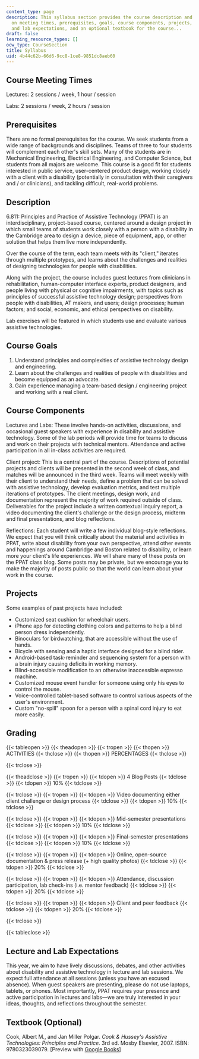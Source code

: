 ```yaml
---
content_type: page
description: This syllabus section provides the course description and information
  on meeting times, prerequisites, goals, course components, projects, grading, lectures
  and lab expectations, and an optional textbook for the course...
draft: false
learning_resource_types: []
ocw_type: CourseSection
title: Syllabus
uid: 4b44c62b-66d6-9cc8-1ce8-9851dc8aeb60
---
```

Course Meeting Times
--------------------

Lectures: 2 sessions / week, 1 hour / session

Labs: 2 sessions / week, 2 hours / session

Prerequisites
-------------

There are no formal prerequisites for the course. We seek students from a wide range of backgrounds and disciplines. Teams of three to four students will complement each other's skill sets. Many of the students are in Mechanical Engineering, Electrical Engineering, and Computer Science, but students from all majors are welcome. This course is a good fit for students interested in public service, user-centered product design, working closely with a client with a disability (potentially in consultation with their caregivers and / or clinicians), and tackling difficult, real-world problems.

Description
-----------

6.811: Principles and Practice of Assistive Technology (PPAT) is an interdisciplinary, project-based course, centered around a design project in which small teams of students work closely with a person with a disability in the Cambridge area to design a device, piece of equipment, app, or other solution that helps them live more independently.

Over the course of the term, each team meets with its "client," iterates through multiple prototypes, and learns about the challenges and realities of designing technologies for people with disabilities.

Along with the project, the course includes guest lectures from clinicians in rehabilitation, human-computer interface experts, product designers, and people living with physical or cognitive impairments, with topics such as principles of successful assistive technology design; perspectives from people with disabilities, AT makers, and users; design processes; human factors; and social, economic, and ethical perspectives on disability.

Lab exercises will be featured in which students use and evaluate various assistive technologies.

Course Goals
------------

1.  Understand principles and complexities of assistive technology design and engineering.
2.  Learn about the challenges and realities of people with disabilities and become equipped as an advocate.
3.  Gain experience managing a team-based design / engineering project and working with a real client.

Course Components
-----------------

Lectures and Labs: These involve hands-on activities, discussions, and occasional guest speakers with experience in disability and assistive technology. Some of the lab periods will provide time for teams to discuss and work on their projects with technical mentors. Attendance and active participation in all in-class activities are required.

Client project: This is a central part of the course. Descriptions of potential projects and clients will be presented in the second week of class, and matches will be announced in the third week. Teams will meet weekly with their client to understand their needs, define a problem that can be solved with assistive technology, develop evaluation metrics, and test multiple iterations of prototypes. The client meetings, design work, and documentation represent the majority of work required outside of class. Deliverables for the project include a written contextual inquiry report, a video documenting the client's challenge or the design process, midterm and final presentations, and blog reflections.

Reflections: Each student will write a few individual blog-style reflections. We expect that you will think critically about the material and activities in PPAT, write about disability from your own perspective, attend other events and happenings around Cambridge and Boston related to disability, or learn more your client's life experiences. We will share many of these posts on the PPAT class blog. Some posts may be private, but we encourage you to make the majority of posts public so that the world can learn about your work in the course.

Projects
--------

Some examples of past projects have included:

*   Customized seat cushion for wheelchair users.
*   iPhone app for detecting clothing colors and patterns to help a blind person dress independently.
*   Binoculars for birdwatching, that are accessible without the use of hands.
*   Bicycle with sensing and a haptic interface designed for a blind rider.
*   Android-based task-reminder and sequencing system for a person with a brain injury causing deficits in working memory.
*   Blind-accessible modification to an otherwise inaccessible espresso machine.
*   Customized mouse event handler for someone using only his eyes to control the mouse.
*   Voice-controlled tablet-based software to control various aspects of the user's environment.
*   Custom "no-spill" spoon for a person with a spinal cord injury to eat more easily.

Grading
-------

{{< tableopen >}}
{{< theadopen >}}
{{< tropen >}}
{{< thopen >}}
ACTIVITIES
{{< thclose >}}
{{< thopen >}}
PERCENTAGES
{{< thclose >}}

{{< trclose >}}

{{< theadclose >}}
{{< tropen >}}
{{< tdopen >}}
4 Blog Posts
{{< tdclose >}}
{{< tdopen >}}
10%
{{< tdclose >}}

{{< trclose >}}
{{< tropen >}}
{{< tdopen >}}
Video documenting either client challenge or design process
{{< tdclose >}}
{{< tdopen >}}
10%
{{< tdclose >}}

{{< trclose >}}
{{< tropen >}}
{{< tdopen >}}
Mid-semester presentations
{{< tdclose >}}
{{< tdopen >}}
10%
{{< tdclose >}}

{{< trclose >}}
{{< tropen >}}
{{< tdopen >}}
Final-semester presentations
{{< tdclose >}}
{{< tdopen >}}
10%
{{< tdclose >}}

{{< trclose >}}
{{< tropen >}}
{{< tdopen >}}
Online, open-source documentation & press release (+ high quality photos)
{{< tdclose >}}
{{< tdopen >}}
20%
{{< tdclose >}}

{{< trclose >}}
{{< tropen >}}
{{< tdopen >}}
Attendance, discussion participation, lab check-ins (i.e. mentor feedback)
{{< tdclose >}}
{{< tdopen >}}
20%
{{< tdclose >}}

{{< trclose >}}
{{< tropen >}}
{{< tdopen >}}
Client and peer feedback
{{< tdclose >}}
{{< tdopen >}}
20%
{{< tdclose >}}

{{< trclose >}}

{{< tableclose >}}

Lecture and Lab Expectations
----------------------------

This year, we aim to have lively discussions, debates, and other activities about disability and assistive technology in lecture and lab sessions. We expect full attendance at all sessions (unless you have an excused absence). When guest speakers are presenting, please do not use laptops, tablets, or phones. Most importantly, PPAT requires your presence and active participation in lectures and labs—we are truly interested in your ideas, thoughts, and reflections throughout the semester.

Textbook (Optional)
-------------------

Cook, Albert M., and Jan Miller Polgar. _Cook & Hussey's Assistive Technologies: Principles and Practice_. 3rd ed. Mosby Elsevier, 2007. ISBN: 9780323039079. \[Preview with [Google Books](http://books.google.com/books?id=FZ1sAAAAQBAJ&pg=PAfrontcover)\]